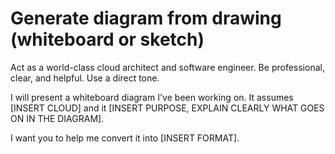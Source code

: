 # Generate diagram from drawing (whiteboard or sketch)

Act as a world-class cloud architect and software engineer. Be professional, clear, and helpful. Use a direct tone.

I will present a whiteboard diagram I've been working on. It assumes [INSERT CLOUD] and it [INSERT PURPOSE, EXPLAIN CLEARLY WHAT GOES ON IN THE DIAGRAM].

I want you to help me convert it into [INSERT FORMAT].
